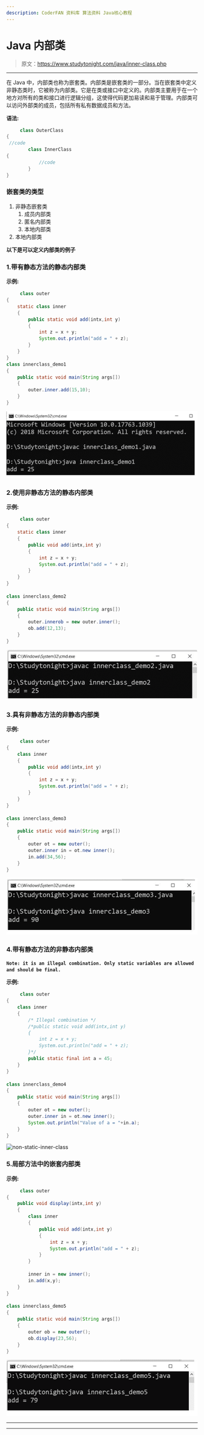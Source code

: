 ```yaml
---
description: CoderFAN 资料库 算法资料 Java核心教程
---
```


# Java 内部类

> 原文：<https://www.studytonight.com/java/inner-class.php>

* * *

在 Java 中，内部类也称为嵌套类。内部类是嵌套类的一部分。当在嵌套类中定义非静态类时，它被称为内部类。它是在类或接口中定义的。内部类主要用于在一个地方对所有的类和接口进行逻辑分组，这使得代码更加易读和易于管理。内部类可以访问外部类的成员，包括所有私有数据成员和方法。

**语法:**

```java
	 class OuterClass
{  
 //code  
 		class InnerClass
{  
  			//code  
 		}  
} 

```

### 嵌套类的类型

1.  非静态嵌套类
    1.  成员内部类
    2.  匿名内部类
    3.  本地内部类
2.  本地内部类

**以下是可以定义内部类的例子**

### 1.带有静态方法的静态内部类

**示例:**

```java
	 class outer
{
	static class inner
	{
		public static void add(intx,int y)
		{
			int z = x + y;
			System.out.println("add = " + z);
		}
	}
}
class innerclass_demo1
{
	public static void main(String args[])
	{
		outer.inner.add(15,10);
	}
} 

```

![inner-class](img/660d9edc92719420502a2dbf755fbd03.png)

### 2.使用非静态方法的静态内部类

**示例:**

```java
	 class outer
{
	static class inner
	{
		public void add(intx,int y)
		{
			int z = x + y;
			System.out.println("add = " + z);
		}
	}
}

class innerclass_demo2
{
	public static void main(String args[])
	{
		outer.innerob = new outer.inner();
		ob.add(12,13);
	}
} 

```

![static-inner-class](img/7299ed596b969fa166a10ffba3f609b0.png)

### 3.具有非静态方法的非静态内部类

**示例:**

```java
	 class outer
{
	class inner
	{
		public void add(intx,int y)
		{
			int z = x + y;
			System.out.println("add = " + z);
		}
	}
}

class innerclass_demo3
{
	public static void main(String args[])
	{
		outer ot = new outer();
		outer.inner in = ot.new inner();
		in.add(34,56);
	}
} 

```

![non-static-inner-class](img/fb9d3ca4d260904824d8c9edd4044e2b.png)

### 4.带有静态方法的非静态内部类

**`Note: it is an illegal combination. Only static variables are allowed and should be final.`**

**示例:**

```java
	 class outer
{
	class inner
	{
		/* Illegal combination */
		/*public static void add(intx,int y)
		{
			int z = x + y;
			System.out.println("add = " + z);
		}*/
		public static final int a = 45;
	}
}

class innerclass_demo4
{
	public static void main(String args[])
	{
		outer ot = new outer();
		outer.inner in = ot.new inner();
		System.out.println("Value of a = "+in.a);
	}
} 

```

![non-static-inner-class](img/c6ee8b408879abc43e946d0197476d45.png)

### 5.局部方法中的嵌套内部类

**示例:**

```java
	 class outer
{
	public void display(intx,int y)
	{
		class inner
		{
			public void add(intx,int y)
			{
				int z = x + y;
				System.out.println("add = " + z);
			}
		}

		inner in = new inner();
		in.add(x,y);
	}	
}

class innerclass_demo5
{
	public static void main(String args[])
	{
		outer ob = new outer();
		ob.display(23,56);
	}
} 

```

![nested-inner-class](img/b81d5161857dc859266df2b3345244df.png)

* * *

* * *